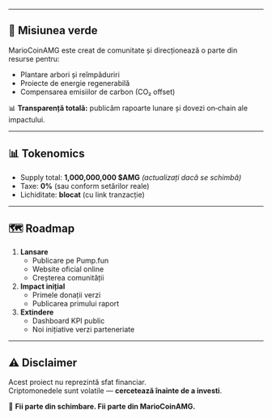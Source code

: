 
---

## 🌱 Misiunea verde
MarioCoinAMG este creat de comunitate și direcționează o parte din resurse pentru:
- Plantare arbori și reîmpăduriri
- Proiecte de energie regenerabilă
- Compensarea emisiilor de carbon (CO₂ offset)  

📊 **Transparență totală:** publicăm rapoarte lunare și dovezi on‑chain ale impactului.

---

## 📊 Tokenomics
- Supply total: **1,000,000,000 $AMG** *(actualizați dacă se schimbă)*
- Taxe: **0%** (sau conform setărilor reale)
- Lichiditate: **blocat** (cu link tranzacție)

---

## 🗺 Roadmap
1. **Lansare**
   - Publicare pe Pump.fun
   - Website oficial online
   - Creșterea comunității
2. **Impact inițial**
   - Primele donații verzi
   - Publicarea primului raport
3. **Extindere**
   - Dashboard KPI public
   - Noi inițiative verzi parteneriate

---

## ⚠️ Disclaimer
Acest proiect nu reprezintă sfat financiar.  
Criptomonedele sunt volatile — **cercetează înainte de a investi**.

💛 **Fii parte din schimbare. Fii parte din MarioCoinAMG.**


